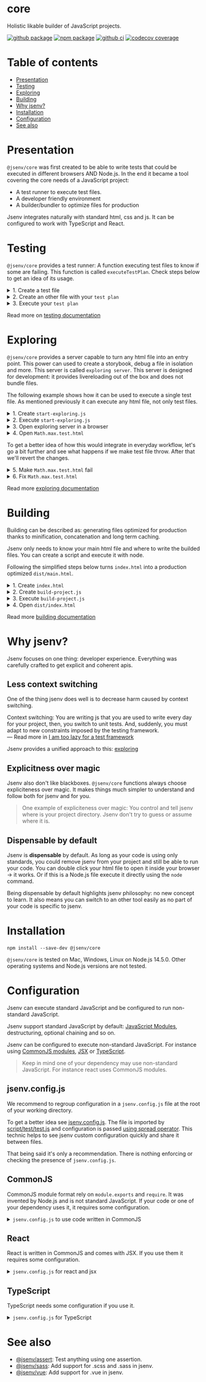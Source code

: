 # core

Holistic likable builder of JavaScript projects.

[![github package](https://img.shields.io/github/package-json/v/jsenv/jsenv-core.svg?logo=github&label=package)](https://github.com/jsenv/jsenv-core/packages)
[![npm package](https://img.shields.io/npm/v/@jsenv/core.svg?logo=npm&label=package)](https://www.npmjs.com/package/@jsenv/core)
[![github ci](https://github.com/jsenv/jsenv-core/workflows/ci/badge.svg)](https://github.com/jsenv/jsenv-core/actions?workflow=ci)
[![codecov coverage](https://codecov.io/gh/jsenv/jsenv-core/branch/master/graph/badge.svg)](https://codecov.io/gh/jsenv/jsenv-core)

# Table of contents

- [Presentation](#Presentation)
- [Testing](#Testing)
- [Exploring](#Exploring)
- [Building](#Building)
- [Why jsenv?](#Why-jsenv)
- [Installation](#Installation)
- [Configuration](#Configuration)
- [See also](#See-also)

# Presentation

`@jsenv/core` was first created to be able to write tests that could be executed in different browsers AND Node.js. In the end it became a tool covering the core needs of a JavaScript project:

- A test runner to execute test files.
- A developer friendly environment
- A builder/bundler to optimize files for production

Jsenv integrates naturally with standard html, css and js. It can be configured to work with TypeScript and React.

# Testing

`@jsenv/core` provides a test runner: A function executing test files to know if some are failing. This function is called `executeTestPlan`. Check steps below to get an idea of its usage.

<details>
  <summary>1. Create a test file</summary>

> In order to show code unrelated to a specific codebase the example below is testing `Math.max`. In reality you wouldn't test `Math.max`.

`Math.max.test.html`

```html
<!DOCTYPE html>
<html>
  <head>
    <meta charset="utf8" />
    <link rel="icon" href="data:," />
  </head>
  <body>
    <script type="module">
      const actual = Math.max(2, 4)
      const expected = 4
      if (actual !== expected) {
        throw new Error(`Math.max(2, 4) should return ${expected}, got ${actual}`)
      }
    </script>
  </body>
</html>
```

</details>

<details>
  <summary>2. Create an other file with your <code>test plan</code></summary>

`execute-test-plan.js`

```js
import { executeTestPlan, launchChromiumTab, launchFirefoxTab } from "@jsenv/core"

executeTestPlan({
  projectDirectoryUrl: new URL("./", import.meta.url),
  testPlan: {
    "**/*.test.html": {
      chromium: {
        launch: launchChromiumTab,
      },
      firefox: {
        launch: launchFirefoxTab,
      },
    },
  },
})
```

> This code above translates into the following sentence "Execute all files in my project that ends with `test.html` on Chrome and Firefox."

</details>

<details>
  <summary>3. Execute your <code>test plan</code></summary>

![test execution terminal screenshot](./docs/main/main-example-testing-terminal.png)

</details>

Read more on [testing documentation](./docs/testing/readme.md)

# Exploring

`@jsenv/core` provides a server capable to turn any html file into an entry point. This power can used to create a storybook, debug a file in isolation and more. This server is called `exploring server`. This server is designed for development: it provides livereloading out of the box and does not bundle files.

The following example shows how it can be used to execute a single test file. As mentioned previously it can execute any html file, not only test files.

<details>
  <summary>1. Create <code>start-exploring.js</code></summary>

```js
import { startExploring } from "@jsenv/core"

startExploring({
  projectDirectoryUrl: new URL("./", import.meta.url),
  explorableConfig: {
    source: {
      "**/*.html": true,
    },
  },
  compileServerPort: 3456,
})
```

</details>

<details>
  <summary>2. Execute <code>start-exploring.js</code></summary>

![exploring command terminal screenshot](./docs/main/main-example-exploring-terminal.png)

</details>

<details>
    <summary>3. Open exploring server in a browser</summary>

When you open `https://localhost:3456` in a browser, a page called jsenv exploring index is shown. It displays a list of all your html files. You can click a file to execute it inside the browser. In our previous example we created `Math.max.test.html` so it is displayed in that list.

![jsenv exploring index page screenshot](./docs/main/main-example-exploring-index.png)

> Maybe you noticed the black toolbar at the bottom of the page? We'll see that further in the documentation.

</details>

<details>
  <summary>4. Open <code>Math.max.test.html</code></summary>

Clicking `Math.max.test.html` load an empty blank page because code inside this html file display nothing and does not throw.

![test file page screenshot](./docs/main/main-example-exploring-file-a.png)

</details>

To get a better idea of how this would integrate in everyday workflow, let's go a bit further and see what happens if we make test file throw. After that we'll revert the changes.

<details>
  <summary>5. Make <code>Math.max.test.html</code> fail</summary>

```diff
- const expected = 4
+ const expected = 3
```

The browser page is reloaded and page displays the failure. Jsenv also uses [Notification API](https://developer.mozilla.org/en-US/docs/Web/API/Notification) to display a system notification.

![test file failing page screenshot](./docs/main/main-example-exploring-failing.png)

![test file failing notification screenshot](./docs/main/main-example-failing-notif.png)

</details>

<details>
  <summary>6. Fix <code>Math.max.test.html</code></summary>

```diff
- const expected = 3
+ const expected = 4
```

Browser livereloads again and error is gone together with a system notification.

![test file page screenshot](./docs/main/main-example-exploring-file-a.png)

![test file fixed notification screenshot](./docs/main/main-example-fixed-notif.png)

</details>

Read more [exploring documentation](./docs/exploring/readme.md)

# Building

Building can be described as: generating files optimized for production thanks to minification, concatenation and long term caching.

Jsenv only needs to know your main html file and where to write the builded files. You can create a script and execute it with node.

Following the simplified steps below turns `index.html` into a production optimized `dist/main.html`.

<details>
  <summary>1. Create <code>index.html</code></summary>

```html
<!DOCTYPE html>
<html>
  <head>
    <title>Title</title>
    <meta charset="utf-8" />
    <link rel="icon" href="./favicon.ico" />
    <script type="importmap" src="./import-map.importmap"></script>
    <link rel="stylesheet" type="text/css" href="./main.css" />
  </head>

  <body>
    <script type="module" src="./main.js"></script>
  </body>
</html>
```

> To keep example concise, the content of the following files is not shown:
>
> - `favicon.ico`
> - `import-map.importmap`
> - `main.css`
> - `main.js`

</details>

<details>
  <summary>2. Create <code>build-project.js</code></summary>

```js
import { buildProject } from "@jsenv/core"

await buildProject({
  projectDirectoryUrl: new URL("./", import.meta.url),
  buildDirectoryRelativeUrl: "dist",
  enryPointMap: {
    "./index.html": "./main.html",
  },
  minify: false,
})
```

</details>

<details>
  <summary>3. Execute <code>build-project.js</code></summary>

```console
node ./build-project.js
```

</details>

<details>
  <summary>4. Open <code>dist/index.html</code></summary>

```html
<!DOCTYPE html>
<html>
  <head>
    <title>Title</title>
    <meta charset="utf-8" />
    <link rel="icon" href="assets/favicon-5340s4789a.ico" />
    <script type="importmap" src="import-map-b237a334.importmap"></script>
    <link rel="stylesheet" type="text/css" href="assets/main-3b329ff0.css" />
  </head>

  <body>
    <script type="module" src="./main-f7379e10.js"></script>
  </body>
</html>
```

> To keep example concise, the content of the following files is not shown:
>
> - `dist/assets/favicon-5340s4789a.ico`
> - `dist/import-map-b237a334.importmap`
> - `dist/assets/main-3b329ff0.css`
> - `dist/main-f7379e10.js`

</details>

Read more [building documentation](./docs/building/readme.md)

# Why jsenv?

Jsenv focuses on one thing: developer experience. Everything was carefully crafted to get explicit and coherent apis.

## Less context switching

One of the thing jsenv does well is to decrease harm caused by context switching.

Context switching: You are writing js that you are used to write every day for your project, then, you switch to unit tests. And, suddenly, you must adapt to new constraints imposed by the testing framework.<br />
— Read more in [I am too lazy for a test framework](https://medium.com/@DamienMaillard/i-am-too-lazy-for-a-test-framework-ca08d216ee05)

Jsenv provides a unified approach to this: [exploring](#exploring)

## Explicitness over magic

Jsenv also don't like blackboxes. `@jsenv/core` functions always choose expliciteness over magic. It makes things much simpler to understand and follow both for jsenv and for you.

> One example of expliciteness over magic: You control and tell jsenv where is your project directory. Jsenv don't try to guess or assume where it is.

## Dispensable by default

Jsenv is **dispensable** by default. As long as your code is using only standards, you could remove jsenv from your project and still be able to run your code. You can double click your html file to open it inside your browser -> it works. Or if this is a Node.js file execute it directly using the `node` command.

Being dispensable by default highlights jsenv philosophy: no new concept to learn. It also means you can switch to an other tool easily as no part of your code is specific to jsenv.

# Installation

```console
npm install --save-dev @jsenv/core
```

`@jsenv/core` is tested on Mac, Windows, Linux on Node.js 14.5.0. Other operating systems and Node.js versions are not tested.

# Configuration

Jsenv can execute standard JavaScript and be configured to run non-standard JavaScript.

Jsenv support standard JavaScript by default: [JavaScript Modules](https://developer.mozilla.org/en-US/docs/Web/JavaScript/Guide/Modules), destructuring, optional chaining and so on.

Jsenv can be configured to execute non-standard JavaScript. For instance using [CommonJS modules](https://code-trotter.com/web/understand-the-different-javascript-modules-formats/#commonjs-cjs), [JSX](https://reactjs.org/docs/introducing-jsx.html) or [TypeScript](https://www.typescriptlang.org).

> Keep in mind one of your dependency may use non-standard JavaScript. For instance react uses CommonJS modules.

## jsenv.config.js

We recommend to regroup configuration in a `jsenv.config.js` file at the root of your working directory.

To get a better idea see [jsenv.config.js](./jsenv.config.js). The file is imported by [script/test/test.js](https://github.com/jsenv/jsenv-core/blob/e44e362241e8e2142010322cb4552983b3bc9744/script/test/test.js#L2) and configuration is passed [using spread operator](https://github.com/jsenv/jsenv-core/blob/e44e362241e8e2142010322cb4552983b3bc9744/script/test/test.js#L5). This technic helps to see jsenv custom configuration quickly and share it between files.

That being said it's only a recommendation. There is nothing enforcing or checking the presence of `jsenv.config.js`.

## CommonJS

CommonJS module format rely on `module.exports` and `require`. It was invented by Node.js and is not standard JavaScript. If your code or one of your dependency uses it, it requires some configuration.

<details>
  <summary><code>jsenv.config.js</code> to use code written in CommonJS</summary>

> The following `jsenv.config.js` makes Jsenv compatible with a package named `whatever` that would be written in CommonJS.

```js
import { jsenvBabelPluginMap, convertCommonJsWithRollup } from "@jsenv/core"

export const convertMap = {
  "./node_modules/whatever/index.js": convertCommonJsWithRollup,
}
```

</details>

## React

React is written in CommonJS and comes with JSX. If you use them it requires some configuration.

<details>
  <summary><code>jsenv.config.js</code> for react and jsx</summary>

```js
import { createRequire } from "module"
import { jsenvBabelPluginMap, convertCommonJsWithRollup } from "@jsenv/core"

const require = createRequire(import.meta.url)
const transformReactJSX = require("@babel/plugin-transform-react-jsx")

export const babelPluginMap = {
  ...jsenvBabelPluginMap,
  "transform-react-jsx": [
    transformReactJSX,
    { pragma: "React.createElement", pragmaFrag: "React.Fragment" },
  ],
}

export const convertMap = {
  "./node_modules/react/index.js": convertCommonJsWithRollup,
  "./node_modules/react-dom/index.js": (options) => {
    return convertCommonJsWithRollup({ ...options, external: ["react"] })
  },
}
```

See also

- [babelPluginMap](./docs/shared-parameters.md#babelPluginMap)
- [convertMap](./docs/shared-parameters.md#convertMap)
- [transform-react-jsx on babel](https://babeljs.io/docs/en/next/babel-plugin-transform-react-jsx.html)

</details>

## TypeScript

TypeScript needs some configuration if you use it.

<details>
  <summary><code>jsenv.config.js</code> for TypeScript</summary>

```js
import { createRequire } from "module"
import { jsenvBabelPluginMap } from "@jsenv/core"

const require = createRequire(import.meta.url)
const transformTypeScript = require("@babel/plugin-transform-typescript")

export const babelPluginMap = {
  ...jsenvBabelPluginMap,
  "transform-typescript": [transformTypeScript, { allowNamespaces: true }],
}
```

See also

- [babelPluginMap](./docs/shared-parameters.md#babelPluginMap)
- [transform-typescript on babel](https://babeljs.io/docs/en/next/babel-plugin-transform-typescript.html)

</details>

# See also

- [@jsenv/assert](https://github.com/jsenv/jsenv-assert): Test anything using one assertion.
- [@jsenv/sass](./packages/jsenv-sass): Add support for .scss and .sass in jsenv.
- [@jsenv/vue](./packages/jsenv-vue): Add support for .vue in jsenv.
